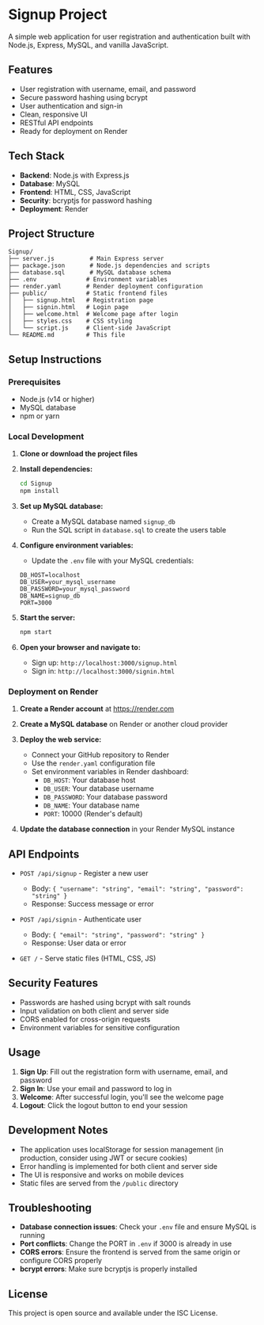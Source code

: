 # Signup Project

A simple web application for user registration and authentication built with Node.js, Express, MySQL, and vanilla JavaScript.

## Features

- User registration with username, email, and password
- Secure password hashing using bcrypt
- User authentication and sign-in
- Clean, responsive UI
- RESTful API endpoints
- Ready for deployment on Render

## Tech Stack

- **Backend**: Node.js with Express.js
- **Database**: MySQL
- **Frontend**: HTML, CSS, JavaScript
- **Security**: bcryptjs for password hashing
- **Deployment**: Render

## Project Structure

```
Signup/
├── server.js          # Main Express server
├── package.json       # Node.js dependencies and scripts
├── database.sql       # MySQL database schema
├── .env              # Environment variables
├── render.yaml       # Render deployment configuration
├── public/           # Static frontend files
│   ├── signup.html   # Registration page
│   ├── signin.html   # Login page
│   ├── welcome.html  # Welcome page after login
│   ├── styles.css    # CSS styling
│   └── script.js     # Client-side JavaScript
└── README.md         # This file
```

## Setup Instructions

### Prerequisites

- Node.js (v14 or higher)
- MySQL database
- npm or yarn

### Local Development

1. **Clone or download the project files**

2. **Install dependencies:**
   ```bash
   cd Signup
   npm install
   ```

3. **Set up MySQL database:**
   - Create a MySQL database named `signup_db`
   - Run the SQL script in `database.sql` to create the users table

4. **Configure environment variables:**
   - Update the `.env` file with your MySQL credentials:
   ```
   DB_HOST=localhost
   DB_USER=your_mysql_username
   DB_PASSWORD=your_mysql_password
   DB_NAME=signup_db
   PORT=3000
   ```

5. **Start the server:**
   ```bash
   npm start
   ```

6. **Open your browser and navigate to:**
   - Sign up: `http://localhost:3000/signup.html`
   - Sign in: `http://localhost:3000/signin.html`

### Deployment on Render

1. **Create a Render account** at https://render.com

2. **Create a MySQL database** on Render or another cloud provider

3. **Deploy the web service:**
   - Connect your GitHub repository to Render
   - Use the `render.yaml` configuration file
   - Set environment variables in Render dashboard:
     - `DB_HOST`: Your database host
     - `DB_USER`: Your database username
     - `DB_PASSWORD`: Your database password
     - `DB_NAME`: Your database name
     - `PORT`: 10000 (Render's default)

4. **Update the database connection** in your Render MySQL instance

## API Endpoints

- `POST /api/signup` - Register a new user
  - Body: `{ "username": "string", "email": "string", "password": "string" }`
  - Response: Success message or error

- `POST /api/signin` - Authenticate user
  - Body: `{ "email": "string", "password": "string" }`
  - Response: User data or error

- `GET /` - Serve static files (HTML, CSS, JS)

## Security Features

- Passwords are hashed using bcrypt with salt rounds
- Input validation on both client and server side
- CORS enabled for cross-origin requests
- Environment variables for sensitive configuration

## Usage

1. **Sign Up**: Fill out the registration form with username, email, and password
2. **Sign In**: Use your email and password to log in
3. **Welcome**: After successful login, you'll see the welcome page
4. **Logout**: Click the logout button to end your session

## Development Notes

- The application uses localStorage for session management (in production, consider using JWT or secure cookies)
- Error handling is implemented for both client and server side
- The UI is responsive and works on mobile devices
- Static files are served from the `/public` directory

## Troubleshooting

- **Database connection issues**: Check your `.env` file and ensure MySQL is running
- **Port conflicts**: Change the PORT in `.env` if 3000 is already in use
- **CORS errors**: Ensure the frontend is served from the same origin or configure CORS properly
- **bcrypt errors**: Make sure bcryptjs is properly installed

## License

This project is open source and available under the ISC License.
